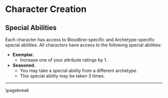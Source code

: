# Character Creation

## Special Abilities

Each character has access to Bloodline-specific and Archetype-specific special abilities. All characters have access to the following special abilities:

- **Exemplar.**
    - Increase one of your attribute ratings by 1.
- **Seasoned.**
    - You may take a special ability from a different archetype.
    - This special ability may be taken 3 times.

* * * * * * * * * * * * * * * * * * * * * * * * * * * * * * * * * * * * * * * *

\pagebreak
